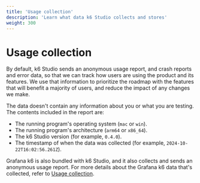 ```yaml
---
title: 'Usage collection'
description: 'Learn what data k6 Studio collects and stores'
weight: 300
---
```


# Usage collection

By default, k6 Studio sends an anonymous usage report, and crash reports and error data, so that we can track how users are using the product and its features. We use that information to prioritize the roadmap with the features that will benefit a majority of users, and reduce the impact of any changes we make.

The data doesn't contain any information about you or what you are testing. The contents included in the report are:

- The running program's operating system (`mac` or `win`).
- The running program's architecture (`arm64` or `x86_64`).
- The k6 Studio version (for example, `0.4.0`).
- The timestamp of when the data was collected (for example, `2024-10-22T16:02:56.261Z`).

Grafana k6 is also bundled with k6 Studio, and it also collects and sends an anonymous usage report. For more details about the Grafana k6 data that's collected, refer to [Usage collection](https://grafana.com/docs/k6/latest/set-up/usage-collection/).

